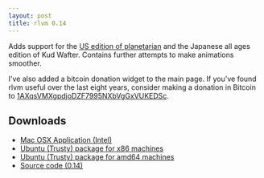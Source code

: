 ```yaml
---
layout: post
title: rlvm 0.14
---
```


Adds support for the [US edition of planetarian](http://store.steampowered.com/app/316720/) and the Japanese all ages edition of Kud Wafter. Contains further attempts to make animations smoother.

<div class="downloadinfo">

<p>I've also added a bitcoin donation widget to the main page. If you've found rlvm useful over the last eight years, consider making a donation in Bitcoin to <a href="https://blockchain.info/address/1AXqsVMXgpdjoDZF7995NXbVgGxVUKEDSc">1AXqsVMXgpdjoDZF7995NXbVgGxVUKEDSc</a>.
</p>

<h2>Downloads</h2>
<ul>
  <li class="macicon">
    <a href="https://github.com/eglaysher/rlvm/releases/download/release-0.14/rlvm_0.14.dmg"
       onClick="_gaq.push(['_trackEvent', 'Download', 'rlvm_0.14.dmg']);">
      Mac OSX Application (Intel)
    </a>
  </li>
  <li class="ubuntuicon">
    <a href="https://github.com/eglaysher/rlvm/releases/download/release-0.14/rlvm_0.14_i386.deb"
     onClick="_gaq.push(['_trackEvent', 'Download', 'rlvm_0.14.1_i386.deb']);">
      Ubuntu (Trusty) package for x86 machines
    </a>
  </li>
  <li class="ubuntuicon">
    <a href="https://github.com/eglaysher/rlvm/releases/download/release-0.14/rlvm_0.14_amd64.deb"
     onClick="_gaq.push(['_trackEvent', 'Download', 'rlvm_0.14.1_amd64.deb']);">
      Ubuntu (Trusty) package for amd64 machines
    </a>
  </li>
  <li class="sourceicon">
    <a href="http://github.com/eglaysher/rlvm/tarball/release-0.14"
       onClick="_gaq.push(['_trackEvent', 'Download', 'source-0.14']);">
      Source code (0.14)
    </a>
  </li>
</ul>
</div>
